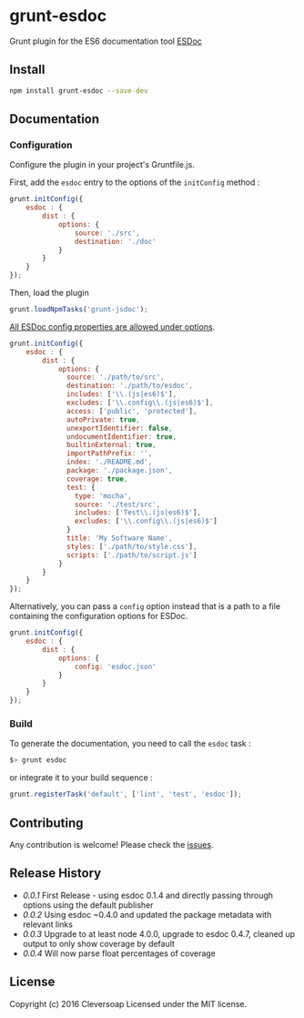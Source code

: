 # grunt-esdoc

Grunt plugin for the ES6 documentation tool [ESDoc](https://esdoc.org/)

## Install

```bash
npm install grunt-esdoc --save-dev
```

## Documentation

### Configuration

Configure the plugin in your project's Gruntfile.js.

First, add the `esdoc` entry to the options of the `initConfig` method :

```javascript
grunt.initConfig({
    esdoc : {
        dist : {
            options: {
                source: './src',
                destination: './doc'
            }
        }
    }
});
```
Then, load the plugin

```javascript
grunt.loadNpmTasks('grunt-jsdoc');
```

[All ESDoc config properties are allowed under options](https://esdoc.org/config.html).

```javascript
grunt.initConfig({
    esdoc : {
        dist : {
            options: {
              source: './path/to/src',
              destination: './path/to/esdoc',
              includes: ['\\.(js|es6)$'],
              excludes: ['\\.config\\.(js|es6)$'],
              access: ['public', 'protected'],
              autoPrivate: true,
              unexportIdentifier: false,
              undocumentIdentifier: true,
              builtinExternal: true,
              importPathPrefix: '',
              index: './README.md',
              package: './package.json',
              coverage: true,
              test: {
                type: 'mocha',
                source: './test/src',
                includes: ['Test\\.(js|es6)$'],
                excludes: ['\\.config\\.(js|es6)$']
              }
              title: 'My Software Name',
              styles: ['./path/to/style.css'],
              scripts: ['./path/to/script.js']
            }
        }
    }
});
```

Alternatively, you can pass
a `config` option instead that is a path to a file containing the configuration options for ESDoc.

```javascript
grunt.initConfig({
    esdoc : {
        dist : {
            options: {
                config: 'esdoc.json'
            }
        }
    }
});
```

### Build

To generate the documentation, you need to call the `esdoc` task :

```bash
$> grunt esdoc
```

or integrate it to your build sequence :

```javascript
grunt.registerTask('default', ['lint', 'test', 'esdoc']);
```

## Contributing

Any contribution is welcome! Please check the [issues](https://github.com/cleversoap/grunt-esdoc/issues).

## Release History
 * _0.0.1_ First Release - using esdoc 0.1.4 and directly passing through options using the default publisher
 * _0.0.2_ Using esdoc ~0.4.0 and updated the package metadata with relevant links
 * _0.0.3_ Upgrade to at least node 4.0.0, upgrade to esdoc 0.4.7, cleaned up output to only show coverage by default
 * _0.0.4_ Will now parse float percentages of coverage

## License
Copyright (c) 2016 Cleversoap
Licensed under the MIT license.
